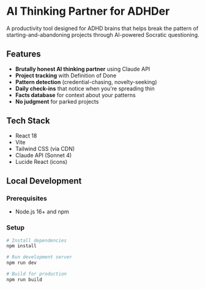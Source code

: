 # AI Thinking Partner for ADHDer

A productivity tool designed for ADHD brains that helps break the pattern of starting-and-abandoning projects through AI-powered Socratic questioning.

## Features
- **Brutally honest AI thinking partner** using Claude API
- **Project tracking** with Definition of Done
- **Pattern detection** (credential-chasing, novelty-seeking)
- **Daily check-ins** that notice when you're spreading thin
- **Facts database** for context about your patterns
- **No judgment** for parked projects

## Tech Stack
- React 18
- Vite
- Tailwind CSS (via CDN)
- Claude API (Sonnet 4)
- Lucide React (icons)

## Local Development

### Prerequisites
- Node.js 16+ and npm

### Setup
```bash
# Install dependencies
npm install

# Run development server
npm run dev

# Build for production
npm run build
